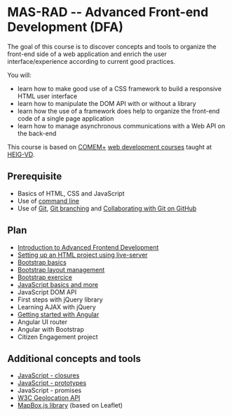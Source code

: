 # MAS-RAD -- Advanced Front-end Development (DFA)

The goal of this course is to discover concepts and tools to organize the front-end side of a web application and enrich the user interface/experience according to current good practices.

You will:

* learn how to make good use of a CSS framework to build a responsive HTML user interface
* learn how to manipulate the DOM API with or without a library
* learn how the use of a framework does help to organize the front-end code of a single page application
* learn how to manage asynchronous communications with a Web API on the back-end

This course is based on [COMEM+][comem] [web development courses][comem-webdev] taught at [HEIG-VD][heig].

## Prerequisite
* Basics of HTML, CSS and JavaScript
* Use of [command line][cli]
* Use of [Git][git], [Git branching][git-b] and [Collaborating with Git on GitHub][collab]

## Plan

* [Introduction to Advanced Frontend Development][dfa]
* [Setting up an HTML project using live-server][projset]
* [Bootstrap basics][bb]
* [Bootstrap layout management][blm]
* [Bootstrap exercice][bex]
* [JavaScript basics and more][js-bas]
* JavaScript DOM API
* First steps with jQuery library
* Learning AJAX with jQuery
* [Getting started with Angular][ng]
* Angular UI router
* Angular with Bootstrap
* Citizen Engagement project


## Additional concepts and tools
* [JavaScript - closures][js-clos]
* [JavaScript - prototypes][js-prot]
* JavaScript - promises
* [W3C Geolocation API][geo-api]
* [MapBox.js library][mapbox] (based on Leaflet)


[comem]: http://www.heig-vd.ch/comem
[comem-webdev]: https://github.com/MediaComem/comem-webdev
[heig]: http://www.heig-vd.ch
[cli]: https://mediacomem.github.io/comem-webdev-docs/2017/subjects/cli?home=MediaComem%2Fcomem-masrad-dfa%23readme
[git]: https://mediacomem.github.io/comem-webdev-docs/2017/subjects/git?home=MediaComem%2Fcomem-masrad-dfa%23readme
[git-b]: https://mediacomem.github.io/comem-webdev-docs/2017/subjects/git-branching?home=MediaComem%2Fcomem-masrad-dfa%23readme
[collab]: https://mediacomem.github.io/comem-webdev-docs/2017/subjects/git-collaborating?home=MediaComem%2Fcomem-masrad-dfa%23readme
[dfa]: https://mediacomem.github.io/comem-webdev-docs/2017/subjects/masrad-intro?home=MediaComem%2Fcomem-masrad-dfa%23readme
[projset]: https://mediacomem.github.io/comem-webdev-docs/2017/subjects/masrad-project-setup?home=MediaComem%2Fcomem-masrad-dfa%23readme
[bb]: https://mediacomem.github.io/comem-webdev-docs/2017/subjects/bootstrap-basics?home=MediaComem%2Fcomem-masrad-dfa%23readme
[blm]: https://mediacomem.github.io/comem-webdev-docs/2017/subjects/bootstrap-layout-management?home=MediaComem%2Fcomem-masrad-dfa%23readme
[bex]: https://mediacomem.github.io/comem-webdev-docs/2017/subjects/masrad-bootstrap-exercise?home=MediaComem%2Fcomem-masrad-dfa%23readme
[js-bas]: https://mediacomem.github.io/comem-webdev-docs/2017/subjects/js?home=MediaComem%2Fcomem-masrad-dfa%23readme
[ng]: https://mediacomem.github.io/comem-webdev-docs/2017/subjects/angular?home=MediaComem%2Fcomem-masrad-dfa%23readme
[js-clos]: https://mediacomem.github.io/comem-webdev-docs/2017/subjects/js-closures?home=MediaComem%2Fcomem-masrad-dfa%23readme
[js-prot]: https://mediacomem.github.io/comem-webdev-docs/2017/subjects/js-prototypes?home=MediaComem%2Fcomem-masrad-dfa%23readme
[geo-api]: https://www.w3.org/TR/geolocation-API/
[mapbox]: https://www.mapbox.com/mapbox.js/api/v3.0.1/